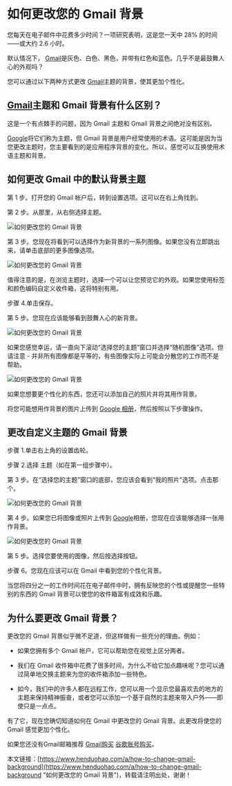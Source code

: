 # 如何更改您的 Gmail 背景
您每天在电子邮件中花费多少时间？一项研究表明，这是您一天中 28% 的时间——或大约 2.6 小时。

默认情况下， [Gmail](https://www.henduohao.com/tag/gmail "Gmail是Google的免费网络邮件服务，也是世界上用户量最多的邮箱。")是灰色、白色、黑色，并带有红色和蓝色。几乎不是最鼓舞人心的外观吗？

您可以通过以下两种方式更改 [Gmail](https://www.henduohao.com/tag/gmail "Gmail是Google的免费网络邮件服务，也是世界上用户量最多的邮箱。")主题的背景，使其更加个性化。

## [Gmail](https://www.henduohao.com/tag/gmail "Gmail是Google的免费网络邮件服务，也是世界上用户量最多的邮箱。")主题和 Gmail 背景有什么区别？

这是一个有点棘手的问题，因为 Gmail 主题和 Gmail 背景之间绝对没有区别。

[Google](https://www.henduohao.com/tag/google "Google（中文譯名：谷歌）為Alphabet（字母控股）的子公司，业务范围涵盖互联网广告、互联网搜索、云计算等领域，全球最大的搜索引擎。")将它们称为主题，但 Gmail 背景是用户经常使用的术语。这可能是因为当您更改主题时，您主要看到的是应用程序背景的变化。所以，感觉可以互换使用术语主题和背景。 

## 如何更改 Gmail 中的默认背景主题

第 1 步。打开您的 Gmail 帐户后，转到设置选项。这可以在右上角找到。

第 2 步。从那里，从右侧选择主题。

![如何更改您的 Gmail 背景](https://p3-juejin.byteimg.com/tos-cn-i-k3u1fbpfcp/9a70d9b223834a05bc74653b24975cd2~tplv-k3u1fbpfcp-zoom-1.image)

第 3 步。您现在将看到可以选择作为新背景的一系列图像。如果您没有立即跳出来，请单击底部的更多图像选项。

![如何更改您的 Gmail 背景](https://p3-juejin.byteimg.com/tos-cn-i-k3u1fbpfcp/7bf87d3f4e3c49a18e1c70ded1bf87c0~tplv-k3u1fbpfcp-zoom-1.image)

值得注意的是，在浏览主题时，选择一个可以让您预览它的外观。如果您使用标签和颜色编码自定义收件箱，这将特别有用。

步骤 4.单击保存。

第 5 步。您现在应该能够看到鼓舞人心的新背景。

![如何更改您的 Gmail 背景](https://p3-juejin.byteimg.com/tos-cn-i-k3u1fbpfcp/bd330737733b473bacad7e1232283d00~tplv-k3u1fbpfcp-zoom-1.image) 
如果您感觉幸运，请一直向下滚动“选择您的主题”窗口并选择“随机图像”选项。但请注意 - 并非所有图像都是平等的，有些图像实际上可能会分散您的工作而不是帮助。

![如何更改您的 Gmail 背景](https://p3-juejin.byteimg.com/tos-cn-i-k3u1fbpfcp/dc229d74d2874161ad4a28ccf771b4ab~tplv-k3u1fbpfcp-zoom-1.image)

如果您想要更个性化的东西，您还可以添加自己的照片并将其用作背景。

将您可能想用作背景的图片上传到 [Google 相册](https://www.google.com/photos/about/)，然后按照以下步骤操作。

## 更改自定义主题的 Gmail 背景

步骤 1.单击右上角的设置齿轮。

步骤 2.选择 主题（如在第一组步骤中）。

第 3 步。在“选择您的主题”窗口的底部，您应该会看到“我的照片”选项。点击那个。

![如何更改您的 Gmail 背景](https://p3-juejin.byteimg.com/tos-cn-i-k3u1fbpfcp/edffdaa4da934d1f9fa4877539e01400~tplv-k3u1fbpfcp-zoom-1.image)

第 4 步。如果您已将图像或照片上传到 [Google](https://www.henduohao.com/tag/google "Google（中文譯名：谷歌）為Alphabet（字母控股）的子公司，业务范围涵盖互联网广告、互联网搜索、云计算等领域，全球最大的搜索引擎。")相册，您现在应该能够选择一张用作背景。

![如何更改您的 Gmail 背景](https://p3-juejin.byteimg.com/tos-cn-i-k3u1fbpfcp/c7815e45570b46b8805be60dd104fdaf~tplv-k3u1fbpfcp-zoom-1.image)

第 5 步。选择您要使用的图像，然后按选择按钮。

步骤 6。您现在应该可以在 Gmail 中看到您的个性化背景。

当您将四分之一的工作时间花在电子邮件中时，拥有反映您的个性或提醒您一些特别的东西的 Gmail 背景可以使您的收件箱富有成效和乐趣。

## 为什么要更改 Gmail 背景？

更改您的 Gmail 背景似乎微不足道，但这样做有一些充分的理由。例如：

-   如果您拥有多个 Gmail 帐户，它可以帮助您在视觉上区分两者。
-   我们在 Gmail 收件箱中花费了很多时间，为什么不给它加点趣味呢？您可以通过简单地交换主题来为您的收件箱添加一些特色。
-   如今，我们中的许多人都在远程工作，您可以用一个显示您最喜欢去的地方的主题来保持精神振奋，或者您可以添加一个基于自然的主题来带入户外——即使只是一点点。

有了它，现在您确切知道如何在 Gmail 中更改您的 Gmail 背景。此更改将使您的 Gmail 感觉更加个性化。

如果您还没有Gmail邮箱推荐 [Gmail购买](https://www.henduohao.com/tag/buy-gmail "Gmail邮箱购买 谷歌邮箱购买 Gmail购买 Google账号购买") [谷歌账号购买](https://www.henduohao.com/tag/buy-google-account "Gmail邮箱购买 谷歌邮箱购买 Gmail购买 Google账号购买")。

本文链接：[https://www.henduohao.com/a/how-to-change-gmail-background](https://www.henduohao.com/a/how-to-change-gmail-background "如何更改您的 Gmail 背景")，转载请注明出处，谢谢！